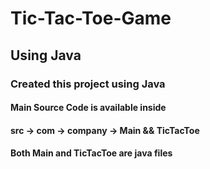 # Tic-Tac-Toe-Game

## Using Java
### Created this project using Java
#### Main Source Code is available inside 
#### src -> com -> company -> Main && TicTacToe 
#### Both Main and TicTacToe are java files
